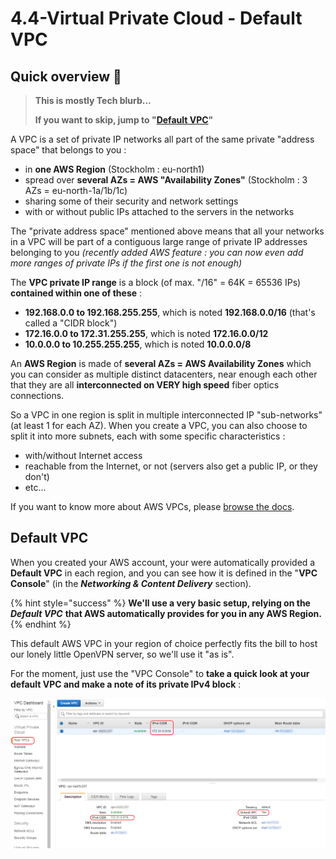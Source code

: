 # 4.4-Virtual Private Cloud - Default VPC

## Quick overview 🚁 

> **This is mostly Tech blurb...**
>
> **If you want to skip, jump to "**[**Default VPC**](4.4-virtual-private-cloud-default-vpc.md#default-vpc)**"**

A VPC is a set of private IP networks all part of the same private "address space" that belongs to you :

* in **one AWS Region** \(Stockholm : eu-north1\)
* spread over **several AZs = AWS "Availability Zones"** \(Stockholm : 3 AZs = eu-north-1a/1b/1c\)
* sharing some of their security and network settings
* with or without public IPs attached to the servers in the networks

The "private address space" mentioned above means that all your networks in a VPC will be part of a contiguous large range of private IP addresses belonging to you _\(recently added AWS feature : you can now even add more ranges of private IPs if the first one is not enough\)_

The **VPC private IP range** is a block \(of max. "/16" = 64K = 65536 IPs\) **contained within one of these** :

* **192.168.0.0 to 192.168.255.255**, which is noted **192.168.0.0/16** \(that's called a "CIDR block"\)
* **172.16.0.0 to 172.31.255.255**, which is noted **172.16.0.0/12**
* **10.0.0.0 to 10.255.255.255**, which is noted **10.0.0.0/8**

An **AWS Region** is made of **several AZs = AWS Availability Zones** which you can consider as multiple distinct datacenters, near enough each other that they are all **interconnected on VERY high speed** fiber optics connections.

So a VPC in one region is split in multiple interconnected IP "sub-networks" \(at least 1 for each AZ\). When you create a VPC, you can also choose to split it into more subnets, each with some specific characteristics :

* with/without Internet access
* reachable from the Internet, or not \(servers also get a public IP, or they don't\)
* etc...

If you want to know more about AWS VPCs, please [browse the docs](https://docs.aws.amazon.com/vpc/latest/userguide/what-is-amazon-vpc.html).

## Default VPC

When you created your AWS account, your were automatically provided a **Default VPC** in each region, and you can see how it is defined in the "**VPC Console**" \(in the _**Networking & Content Delivery**_ section\).

{% hint style="success" %}
**We'll use a very basic setup, relying on the** _**Default VPC**_ **that AWS automatically provides for you in any AWS Region.**
{% endhint %}

This default AWS VPC in your region of choice perfectly fits the bill to host our lonely little OpenVPN server, so we'll use it "as is".

For the moment, just use the "VPC Console" to **take a quick look at your default VPC and make a note of its private IPv4 block** :

![Note your Default VPC IPv4 CIDR block](../.gitbook/assets/image%20%282%29.png)



